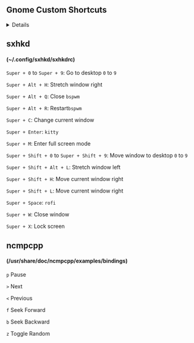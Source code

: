 ## Gnome Custom Shortcuts
<details>

#### Ctrl+E
```
sensible-browser
```
#### Ctrl+M
```
/home/pc/miniconda3/envs/MaTools/bin/python -O /home/pc/MaTools/management_tools/main_management_tools_app.pyw
```
#### Ctrl+U
```
/home/pc/miniconda3/envs/uvr/bin/python -O /home/pc/ultimatevocalremovergui/UVR.py
```
#### Super+E
```
nautilus
```
#### Super+T
```
/home/pc/miniconda3/envs/MaTools/bin/python -O /home/pc/MaTools/management_tools/script_image_trimmer.pyw
```
#### Super+S
```
gnome-screenshot --delay=1
```
#### Super+Shift+S
```
Take a screenshot interactively
```
</details>

## sxhkd
#### (~/.config/sxhkd/sxhkdrc)
`Super + 0` to `Super + 9`: Go to desktop `0` to `9`

`Super + Alt + H`:  Stretch window right

`Super + Alt + Q`: Close `bspwm`

`Super + Alt + R`: Restart`bspwm`

`Super + C`: Change current window

`Super + Enter`: `kitty`

`Super + M`: Enter full screen mode

`Super + Shift + 0` to `Super + Shift + 9`: Move window to desktop `0` to `9`

`Super + Shift + Alt + L`: Stretch window left

`Super + Shift + H`: Move current window right

`Super + Shift + L`: Move current window right

`Super + Space`: `rofi`

`Super + W`: Close window

`Super + X`: Lock screen
## ncmpcpp
#### (/usr/share/doc/ncmpcpp/examples/bindings)
`p` Pause

`>` Next

`<` Previous

`f` Seek Forward

`b` Seek Backward

`z` Toggle Random